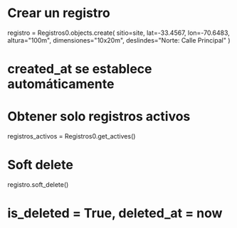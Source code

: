 # Crear un registro
registro = Registros0.objects.create(
    sitio=site,
    lat=-33.4567,
    lon=-70.6483,
    altura="100m",
    dimensiones="10x20m",
    deslindes="Norte: Calle Principal"
)
# created_at se establece automáticamente

# Obtener solo registros activos
registros_activos = Registros0.get_actives()

# Soft delete
registro.soft_delete()
# is_deleted = True, deleted_at = now